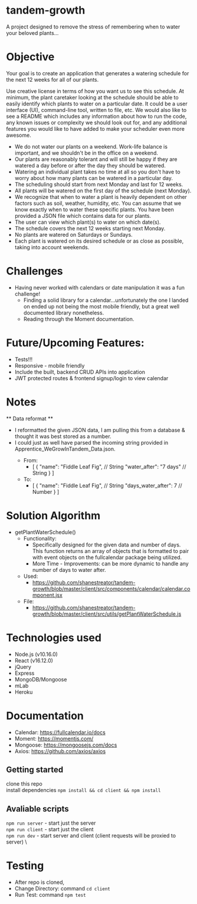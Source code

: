 # tandem-growth
  A project designed to remove the stress of remembering when to water your beloved plants...

# Objective
  Your goal is to create an application that generates a watering schedule for the next 12 weeks for all of our plants.

  Use creative license in terms of how you want us to see this schedule. At minimum, the plant caretaker looking at the schedule should be able to easily identify which plants to water on a particular date. It could be a user interface (UI), command-line tool, written to file, etc.
  We would also like to see a README which includes any information about how to run the code, any known issues or complexity we should look out for, and any additional features you would like to have added to make your scheduler even more awesome.

  - We do not water our plants on a weekend. Work-life balance is important, and we shouldn't be in the office on a weekend.
  - Our plants are reasonably tolerant and will still be happy if they are watered a day before or after the day they should be watered.
  - Watering an individual plant takes no time at all so you don't have to worry about how many plants can be watered in a particular day.
  - The scheduling should start from next Monday and last for 12 weeks.
  - All plants will be watered on the first day of the schedule (next Monday).
  - We recognize that when to water a plant is heavily dependent on other factors such as soil, weather, humidity, etc. You can assume that we know exactly when to water these specific plants. You have been provided a JSON file which contains data for our plants.
  - The user can view which plant(s) to water on which date(s).
  - The schedule covers the next 12 weeks starting next Monday.
  - No plants are watered on Saturdays or Sundays.
  - Each plant is watered on its desired schedule or as close as possible, taking into account weekends.

# Challenges
  - Having never worked with calendars or date manipulation it was a fun challenge!
    - Finding a solid library for a calendar...unfortunately the one I landed on ended up not being the most mobile friendly, but a great well documented library nonetheless.
    - Reading through the Moment documentation.

# Future/Upcoming Features:
  - Tests!!!
  - Responsive - mobile friendly
  - Include the built, backend CRUD APIs into application
  - JWT protected routes & frontend signup/login to view calendar

# Notes
  ** Data reformat **
  - I reformatted the given JSON data, I am pulling this from a database & thought it was best stored as a number.
  - I could just as well have parsed the incoming string provided in <stron>Apprentice_WeGrowInTandem_Data.json</strong>.
    - From:
      - [
          {
            "name": "Fiddle Leaf Fig", // String
            "water_after": "7 days" // String
          }
        ]
    - To:
      - [
          {
            "name": "Fiddle Leaf Fig", // String
            "days_water_after": 7 // Number
          }
        ]

# Solution Algorithm
  - getPlantWaterSchedule()
    - Functionality:
      - Specifically designed for the given data and number of days. This function returns an array of objects that is formatted to pair with event objects on the fullcalendar package being utilized.
      - More Time - Improvements: can be more dynamic to handle any number of days to water after.
    - Used:
      - https://github.com/shanestreator/tandem-growth/blob/master/client/src/components/calendar/calendar.component.jsx
    - File:
      - https://github.com/shanestreator/tandem-growth/blob/master/client/src/utils/getPlantWaterSchedule.js

# Technologies used
  - Node.js (v10.16.0)
  - React (v16.12.0)
  - jQuery
  - Express
  - MongoDB/Mongoose
  - mLab
  - Heroku

# Documentation
  - Calendar: https://fullcalendar.io/docs
  - Moment: https://momentjs.com/
  - Mongoose: https://mongoosejs.com/docs
  - Axios: https://github.com/axios/axios

## Getting started
clone this repo \
install dependencies `npm install && cd client && npm install`

## Avaliable scripts

`npm run server` - start just the server \
`npm run client` - start just the client \
`npm run dev` - start server and client (client requests will be proxied to server) \

# Testing
  - After repo is cloned, 
  - Change Directory: command `cd client`
  - Run Test: command `npm test`